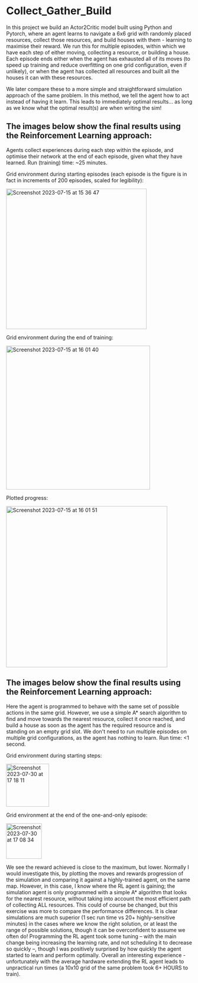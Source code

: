 # Collect_Gather_Build
In this project we build an Actor2Critic model built using Python and Pytorch, where an agent learns to navigate a 6x6 grid with randomly placed resources, collect those resources, and build houses with them - learning to maximise their reward. We run this for multiple episodes, within which we have each step of either moving, collecting a resource, or building a house. Each episode ends either when the agent has exhausted all of its moves (to speed up training and reduce overfitting on one grid configuration, even if unlikely), or when the agent has collected all resources and built all the houses it can with these resources.

We later compare these to a more simple and straightforward simulation approach of the same problem. In this method, we tell the agent how to act instead of having it learn. This leads to immediately optimal results... as long as we know what the optimal result(s) are when writing the sim!



## The images below show the final results using the Reinforcement Learning approach:
Agents collect experiences during each step within the episode, and optimise their network at the end of each episode, given what they have learned. Run (training) time: ~25 minutes.

Grid environment during starting episodes (each episode is the figure is in fact in increments of 200 episodes, scaled for legibility):

<img width="380" alt="Screenshot 2023-07-15 at 15 36 47" src="https://github.com/lblcbc/ReinforcemenetLearning_Simulation/assets/136857271/ebe273f9-f797-4b6c-a994-2783797c1cf0">


Grid environment during the end of training:

<img width="389" alt="Screenshot 2023-07-15 at 16 01 40" src="https://github.com/lblcbc/ReinforcemenetLearning_Simulation/assets/136857271/5bd34bdf-1ff2-4691-b553-15e18dbf0096">


Plotted progress:

<img width="436" alt="Screenshot 2023-07-15 at 16 01 51" src="https://github.com/lblcbc/ReinforcemenetLearning_Simulation/assets/136857271/c7a1de67-5f33-4ea6-aa1d-2e72a82a87b3">


## The images below show the final results using the Reinforcement Learning approach:
Here the agent is programmed to behave with the same set of possible actions in the same grid. However, we use a simple A* search algorithm to find and move towards the nearest resource, collect it once reached, and build a house as soon as the agent has the required resource and is standing on an empty grid slot. We don't need to run multiple episodes on multiple grid configurations, as the agent has nothing to learn. Run time: <1 second. 

Grid environment during starting steps:

<img width="116" alt="Screenshot 2023-07-30 at 17 18 11" src="https://github.com/lblcbc/Collect_Gather_Build/assets/136857271/8ba257b4-2ef3-413f-a27a-d1609a93517d">

Grid environment at the end of the one-and-only episode:

<img width="96" alt="Screenshot 2023-07-30 at 17 08 34" src="https://github.com/lblcbc/Collect_Gather_Build/assets/136857271/ba7e12cf-b223-41dc-a02c-47fa5cdfdf16">

We see the reward achieved is close to the maximum, but lower. Normally I would investigate this, by plotting the moves and rewards progression of the simulation and comparing it against a highly-trained agent, on the same map. However, in this case, I know where the RL agent is gaining; the simulation agent is only programmed with a simple A* algorithm that looks for the nearest resource, without taking into account the most efficient path of collecting ALL resources. This could of course be changed, but this exercise was more to compare the performance differences. It is clear simulations are much superior (1 sec run time vs 20+ highly-sensitive minutes) in the cases where we know the right solution, or at least the range of possible solutions, though it can be overconfident to assume we often do! Programming the RL agent took some tuning – with the main change being increasing the learning rate, and not scheduling it to decrease so quickly –, though I was positively surprised by how quickly the agent started to learn and perform optimally. Overall an interesting experience - unfortunately with the average hardware extending the RL agent leads to unpractical run times (a 10x10 grid of the same problem took 6+ HOURS to train). 



